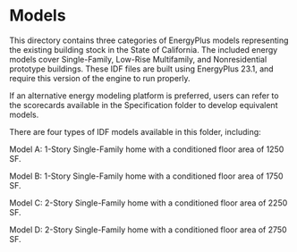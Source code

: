 # Models

This directory contains three categories of EnergyPlus models representing the existing building stock in the State of California. The included energy models cover Single-Family, Low-Rise Multifamily, and Nonresidential prototype buildings. These IDF files are built using EnergyPlus 23.1, and require this version of the engine to run properly.

If an alternative energy modeling platform is preferred, users can refer to the scorecards available in the Specification folder to develop equivalent models.

There are four types of IDF models available in this folder, including:
  
  Model A: 1-Story Single-Family home with a conditioned floor area of 1250 SF.
  
  Model B: 1-Story Single-Family home with a conditioned floor area of 1750 SF.
  
  Model C: 2-Story Single-Family home with a conditioned floor area of 2250 SF.
  
  Model D: 2-Story Single-Family home with a conditioned floor area of 2750 SF.
